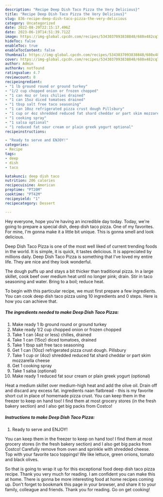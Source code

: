 ```yaml
---
description: "Recipe Deep Dish Taco Pizza the Very Delicious}"
title: "Recipe Deep Dish Taco Pizza the Very Delicious}"
slug: 836-recipe-deep-dish-taco-pizza-the-very-delicious
category: Uncategorized
date: 2022-08-29T22:15:17.496Z
date: 2023-06-19T14:51:39.712Z
image: https://img-global.cpcdn.com/recipes/5343037093838848/680x482cq70/deep-dish-taco-pizza-recipe-main-photo.jpg
hideToc: false
enableToc: true
enableTocContent: false
thumbnail: https://img-global.cpcdn.com/recipes/5343037093838848/680x482cq70/deep-dish-taco-pizza-recipe-main-photo.jpg
cover: https://img-global.cpcdn.com/recipes/5343037093838848/680x482cq70/deep-dish-taco-pizza-recipe-main-photo.jpg
author: Admin
authorAv: notfound
ratingvalue: 4.7
reviewcount: 8
recipeingredient:
- "1 lb ground round or ground turkey"
- "1/2 cup chopped onion or frozen chopped"
- "1 can 4oz or less chilies drained"
- "1 can 15oz diced tomatoes drained"
- "1 tbsp salt free taco seasoning"
- "1 can 10oz refrigerated pizza crust dough Pillsbury"
- "1 cup or 4oz shredded reduced fat shard cheddar or part skim mozzarella cheese"
- "1 cooking spray"
- "1 salsa optional"
- "1 reduced fat sour cream or plain greek yogurt optional"
recipeinstructions:

- "Ready to serve and ENJOY!"
categories:
- Recipe
tags:
- deep
- dish
- taco

katakunci: deep dish taco 
nutrition: 206 calories
recipecuisine: American
preptime: "PT20M"
cooktime: "PT42M"
recipeyield: "1"
recipecategory: Dessert

---
```



Hey everyone, hope you're having an incredible day today. Today, we're going to prepare a special dish, deep dish taco pizza. One of my favorites. For mine, I'm gonna make it a little bit unique. This is gonna smell and look delicious.

Deep Dish Taco Pizza is one of the most well liked of current trending foods in the world. It is simple, it is quick, it tastes delicious. It is appreciated by millions daily. Deep Dish Taco Pizza is something that I've loved my entire life. They are nice and they look wonderful.

The dough puffs up and stays a bit thicker than traditional pizza. In a large skillet, cook beef over medium heat until no longer pink; drain. Stir in taco seasoning and water. Bring to a boil; reduce heat.


To begin with this particular recipe, we must first prepare a few ingredients. You can cook deep dish taco pizza using 10 ingredients and 0 steps. Here is how you can achieve that.

<!--inarticleads1-->

##### The ingredients needed to make Deep Dish Taco Pizza:

1. Make ready 1 lb ground round or ground turkey
1. Make ready 1/2 cup chopped onion or frozen chopped
1. Take 1 can (4oz or less) chilies, drained
1. Take 1 can (15oz) diced tomatoes, drained
1. Take 1 tbsp salt free taco seasoning
1. Get 1 can (10oz) refrigerated pizza crust dough. Pillsbury
1. Take 1 cup or (4oz) shredded reduced fat shard cheddar or part skim mozzarella cheese
1. Get 1 cooking spray
1. Take 1 salsa (optional)
1. Make ready 1 reduced fat sour cream or plain greek yogurt (optional)


Heat a medium skillet over medium-high heat and add the olive oil. Drain off and discard any excess fat. ingredients naan flatbread - this is my favorite short cut in place of homemade pizza crust. You can keep them in the freezer to keep on hand too! I find them at most grocery stores (in the fresh bakery section) and I also get big packs from Costco! 

<!--inarticleads2-->

##### Instructions to make Deep Dish Taco Pizza:


1. Ready to serve and ENJOY!

You can keep them in the freezer to keep on hand too! I find them at most grocery stores (in the fresh bakery section) and I also get big packs from Costco! Carefully remove from oven and sprinkle with shredded cheese. Top with your favorite taco toppings! We like lettuce, green onions, tomato and black olives. 

So that is going to wrap it up for this exceptional food deep dish taco pizza recipe. Thank you very much for reading. I am confident you can make this at home. There is gonna be more interesting food at home recipes coming up. Don't forget to bookmark this page in your browser, and share it to your family, colleague and friends. Thank you for reading. Go on get cooking!
